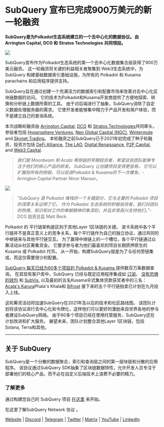 # SubQuery 宣布已完成900万美元的新一轮融资

**SubQuery是为Polkadot生态系统建立的一个去中心化的数据协议。 由 Arrington Capital, DCG 和 Stratos Technologies 共同领投。**

![](https://cdn-images-1.medium.com/max/1600/0*PR4oqrB9Am03VseR)

SubQuery宣布作为Polkadot生态系统的第一个去中心化数据集合层获得了900万美元融资。 这一轮融资将关键的利益相关者聚集到 Web3生态系统中，为 SubQuery 构建基础数据索引基础设施，为所有的 Polkadot 和 Kusama parachains 和应用程序提供支持。

SubQuery旨在通过创建一个充满活力的数据索引和配置市场来改善对去中心化区块链数据的访问。 它的技术为Polkadot和Kusama开发商提供了方便地探索、转换和分析链上数据所需的工具。 由于对后端进行了抽象，SubQuery消除了自定义数据处理服务器的需求。 它使开发者能够集中精力于产品开发和用户体验，而不是建立自己的查询系统。

本次战略轮融资由 [Arrington Capital](https://arringtonxrpcapital.com/), [DCG](https://dcg.co/) 和 [Stratos Technologies](https://www.stratoslp.com/)共同牵头， 参投者包括 [Hypersphere Ventures](https://hypersphere.ventures/), [Neo Global Capital (NGC)](http://ngc.fund/), [Wintermute](https://www.wintermute.com/) and [Skynet Trading](http://skynettrading.com/)。 本轮融资之前SubQuery已于2021年初完成了种子轮融资，投资方包括  [DeFi Alliance](https://defialliance.co/), [The LAO](https://www.thelao.io/), [Digital Renaissance](https://drf.ee/), [P2P Capital](https://www.p2pcap.com/), and [Web3 Capital](https://web3.capital/).

> *我们是 Moonbeam 和 Acala 等侧链的早期投资者，希望这些团队能够专注于他们的核心产品的研发。 SubQuery 让创建项目变得更容易。 它可以扩展到所有的侧链，可以促进Polkadot & Kusama的下一次爆发。*- Arrington Capital Partner Ninor Mansor。

![](https://cdn-images-1.medi.com/max/1600/1*j4VHuY_BgjkYv_bQ6_DmcQ.gif)

> *"SubQuery 是 Polkadot 堆栈的一个关键部分，它与主要的 Polkadot 项目的深厚关系证明了它。 作为 Polkadot 生态系统的积极投资者，我们对团队的热情、知识和对工作的奉献精神印象深刻，并且非常高兴支持他们。”*-DCG 投资总监 Matt Beck

Polkadot 的 平行链架构是区别于其他Layer 1区块链的关键。 波卡系统中各个平行链并不是真正意义上的竞争关系，每个平行链作为自己的独立协议，通过共同的中继链来与其他平行链交互。 为了赢得中继链上的一个槽位，各个平行链通过众筹活动从社区筹集资金。 它要求参与者为他们最喜欢的项目长期质押原生的 Kusama 或 Polkadot 代币。 从一开始，构建SubQuery就是为了与任何旁链集成，而这仅需要很少的配置。

[SubQuery 每天已经为60多个项目的 Polkadot & Kusama ](https://explorer.subquery.network/) 提供数百万条数据查询。 在其现有客户库中，SubQuery 已经与既定应用程序集成如 [订阅](../customer_announcements/20210901-Subscans-Multi-Signature-Tool.md)， [没有恐惧的钱包](https://explorer.subquery.network/subquery/ef1rspb/fearless-wallet) 和 [SubVis](../customer_announcements/20210622-Explore-Kusama-Auctions-with-Subvis.io-and-SubQuery.md), 以及最初的五名Kusama伞式集体贷款获奖者中的三名： [Acala's Karura](../customer_announcements/20210819-Karura-Integrates-with-SubQuery-to-Aggregate-and-Serve-DeFi-Data-to-Kusama-Builders.md)Phala's Khala和 [Bifrost](../customer_announcements/20210416-Bifrost-chooses-SubQuery-to-provide-the-data-for-their-new-dApp.md) 接下来的五个平行链拍卖已计划在九月投入上线。

这轮筹资活动将加速SubQuery在2021年及以后的技术和社区路线图。 该团队计划将该协议进行去中心化和令牌化，这样他们可以更好的激励来自世界各地的参与者建设SubQuery网络。 由于60多个项目已经在使用托管服务，SubQuery还在计划改进和扩大服务。 展望未来，团队计划整合其他Layer 1区块链，包括Solana, Terra和其他。

---

## 关于 SubQuery

SubQuery是一个分散的数据聚合，索引和查询层之间的第一层块链和分散的应用程序。 该协议通过SubQuery SDK抽象了区块链数据特性，允许开发人员专注于部署他们的核心产品，而不必在自定义后端技术上浪费不必要的精力。

### 了解更多

通过构建您自己的 SubQuery 项目 [在这里](https://doc.subquery.network/) 来开始。

在这里了解SubQuery Network 协议 [](https://static.subquery.network/whitepaper.pdf)。

[Website](https://subquery.network/) | [Discord](https://discord.com/invite/78zg8aBSMG) | [Telegram](https://t.me/subquerynetwork) | [Twitter](https://twitter.com/subquerynetwork) | [Matrix](https://matrix.to/#/#subquery:matrix.org) | [YouTube](https://www.youtube.com/channel/UCi1a6NUUjegcLHDFLr7CqLw) | [LinkedIn](https://www.linkedin.com/company/subquery)
